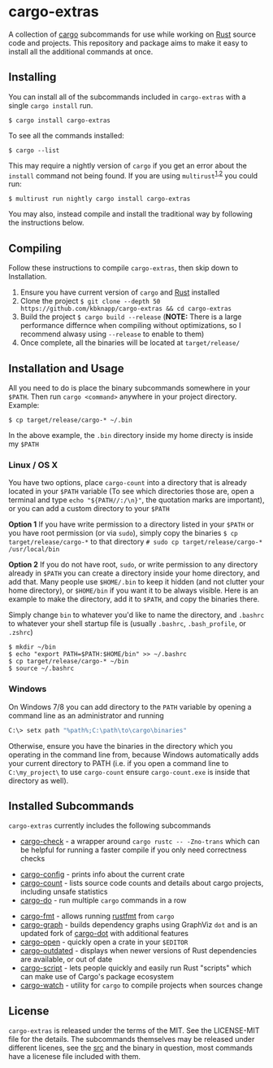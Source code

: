 # cargo-extras

A collection of [cargo](https://github.com/rust-lang/cargo) subcommands for use while working on [Rust](https://www.rust-lang.org/) source code and projects. This repository and package aims to make it easy to install all the additional commands at once.

## Installing

You can install all of the subcommands included in `cargo-extras` with a single `cargo install` run.

```
$ cargo install cargo-extras
```

To see all the commands installed:

```
$ cargo --list
```

This may require a nightly version of `cargo` if you get an error about the `install` command not being found. If you are using `multirust`<sup>[1](https://github.com/Diggsey/multirust-rs),[2](https://github.com/brson/multirust)</sup> you could run:

```
$ multirust run nightly cargo install cargo-extras
```

You may also, instead compile and install the traditional way by following the instructions below.

## Compiling

Follow these instructions to compile `cargo-extras`, then skip down to Installation.

 1. Ensure you have current version of `cargo` and [Rust](https://www.rust-lang.org) installed
 2. Clone the project `$ git clone --depth 50 https://github.com/kbknapp/cargo-extras && cd cargo-extras`
 3. Build the project `$ cargo build --release` (**NOTE:** There is a large performance differnce when compiling without optimizations, so I recommend alwasy using `--release` to enable to them)
 4. Once complete, all the binaries will be located at `target/release/`

## Installation and Usage

All you need to do is place the binary subcommands somewhere in your `$PATH`. Then run `cargo <command>` anywhere in your project directory. Example:

```
$ cp target/release/cargo-* ~/.bin
```

In the above example, the `.bin` directory inside my home directy is inside my `$PATH`

### Linux / OS X

You have two options, place `cargo-count` into a directory that is already located in your `$PATH` variable (To see which directories those are, open a terminal and type `echo "${PATH//:/\n}"`, the quotation marks are important), or you can add a custom directory to your `$PATH`

**Option 1**
If you have write permission to a directory listed in your `$PATH` or you have root permission (or via `sudo`), simply copy the binaries `$ cp target/release/cargo-*` to that directory `# sudo cp target/release/cargo-* /usr/local/bin`

**Option 2**
If you do not have root, `sudo`, or write permission to any directory already in `$PATH` you can create a directory inside your home directory, and add that. Many people use `$HOME/.bin` to keep it hidden (and not clutter your home directory), or `$HOME/bin` if you want it to be always visible. Here is an example to make the directory, add it to `$PATH`, and copy the binaries there.

Simply change `bin` to whatever you'd like to name the directory, and `.bashrc` to whatever your shell startup file is (usually `.bashrc`, `.bash_profile`, or `.zshrc`)

```
$ mkdir ~/bin
$ echo "export PATH=$PATH:$HOME/bin" >> ~/.bashrc
$ cp target/release/cargo-* ~/bin
$ source ~/.bashrc
```

### Windows

On Windows 7/8 you can add directory to the `PATH` variable by opening a command line as an administrator and running

```sh
C:\> setx path "%path%;C:\path\to\cargo\binaries"
```

Otherwise, ensure you have the binaries in the directory which you operating in the command line from, because Windows automatically adds your current directory to PATH (i.e. if you open a command line to `C:\my_project\` to use `cargo-count` ensure `cargo-count.exe` is inside that directory as well).

## Installed Subcommands

`cargo-extras` currently includes the following subcommands

 * [cargo-check](https://github.com/rsolomo/cargo-check) - a wrapper around `cargo rustc -- -Zno-trans` which can be helpful for running a faster compile if you only need correctness checks
 <!-- * [cargo-clippy](https://github.com/arcnmx/cargo-clippy) - lint a project using [clippy](https://github.com/Manishearth/rust-clippy) -->
 * [cargo-config](https://github.com/wesleywiser/cargo-config) - prints info about the current crate
 * [cargo-count](https://github.com/kbknapp/cargo-count) - lists source code counts and details about cargo projects, including unsafe statistics
 * [cargo-do](https://github.com/pwoolcoc/cargo-do) - run multiple `cargo` commands in a row
 <!-- * [cargo-edit](https://github.com/killercup/cargo-edit) - allows you to add and list dependencies by reading/writing to your Cargo.toml file from the command line -->
 * [cargo-fmt](https://github.com/pwoolcoc/cargo-fmt) - allows running [rustfmt](https://github.com/rust-lang-nursery/rustmft) from `cargo`
 * [cargo-graph](https://github.com/kbknapp/cargo-graph) - builds dependency graphs using GraphViz `dot` and is an updated fork of [cargo-dot](https://github.com/maxsnew/cargo-dot) with additional features
 * [cargo-open](https://github.com/carols10cents/cargo-open) - quickly open a crate in your `$EDITOR`
 * [cargo-outdated](https://github.com/kbknapp/cargo-outdated) - displays when newer versions of Rust dependencies are available, or out of date
 * [cargo-script](https://github.com/DanielKeep/cargo-script) - lets people quickly and easily run Rust "scripts" which can make use of Cargo's package ecosystem
 * [cargo-watch](https://github.com/passcod/cargo-watch) - utility for `cargo` to compile projects when sources change

## License

`cargo-extras` is released under the terms of the MIT. See the LICENSE-MIT file for the details. The subcommands themselves may be released under different licenes, see the [src](src) and the binary in question, most commands have a licenese file included with them.
